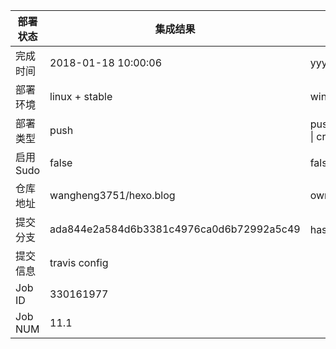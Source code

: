 部署状态 | 集成结果 | 参考值
---|---|---
完成时间 | 2018-01-18 10:00:06 | yyyy-mm-dd hh:mm:ss
部署环境 | linux + stable | window \| linux + stable
部署类型 | push | push \| pull_request \| api \| cron
启用Sudo | false | false \| true
仓库地址 | wangheng3751/hexo.blog | owner_name/repo_name
提交分支 | ada844e2a584d6b3381c4976ca0d6b72992a5c49 | hash 16位
提交信息 | travis config |
Job ID   | 330161977 | 
Job NUM  | 11.1 | 
